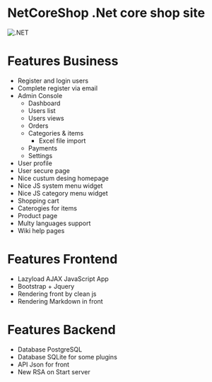# NetCoreShop .Net core shop site

![.NET](https://github.com/edwardsky/netcoreshop/workflows/.NET/badge.svg)

# Features Business 

- Register and login users
- Complete register via email
- Admin Console
  - Dashboard
  - Users list
  - Users views
  - Orders
  - Categories & items
    - Excel file import
  - Payments
  - Settings  
- User profile
- User secure page
- Nice custum desing homepage
- Nice JS system menu widget
- Nice JS category menu widget
- Shopping cart
- Caterogies for items
- Product page
- Multy languages support
- Wiki help pages

# Features Frontend

- Lazyload AJAX JavaScript App
- Bootstrap + Jquery
- Rendering front by clean js
- Rendering Markdown in front

# Features Backend

- Database PostgreSQL
- Database SQLite for some plugins
- API Json for front
- New RSA on Start server

